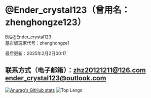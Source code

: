 # @Ender_crystal123（曾用名：zhenghongze123）                                                                                                                                
B站@Ender_crystal123                                                                            
基岩版玩家代号：zhenghongze1                                                                                                    
                    
最后更新：2025年2月2日00:17
## 联系方式（电子邮箱）：zhz20121211@126.com ender_crystal123@outlook.com
[![Anurag's GitHub stats](https://github-readme-stats.vercel.app/api?username=Ender_crystal123)](https://github.com/zhenghongze123/github-readme-stats)
![Top Langs](https://github-readme-stats.vercel.app/api/top-langs/?username=Ender_crystal123&layout=compact)
